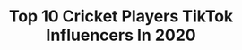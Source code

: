 ---
title: Top 10 Cricket Players TikTok Influencers In 2020
description: >-
  Find top cricket players TikTok influencers in 2020. Most popular hashtags: #tiktok #fyp #trending #foryoupage.
platform: TikTok
hits: 24
text_top: See the most popular TikTok accounts on inBeat.
text_bottom: Our platform aggregates 24 TikTok influencers like this for you to connect with.
profiles:
  - username: "mr____523"
    fullname: >-
      ❤HEARTS💔 BREAKER.❤
    bio: >-
      💪kunbi (Bhoir) king💪 kabaddi,cricket player ❤OMKAR❤ give respect take respect
    location: "India"
    followers: 24900
    engagement: 1443
    commentsToLikes: 0.041913
    id: ckad5724qsynm0i785hfri3hz
    verified: false
    hashtags: "#yedyachijatra, #happy, #doubleexposure, #yedabharatya"
  - username: "abd__17"
    fullname: >-
      ab devilliers 
    bio: >-
      AB de Villiers South African Cricket Player Insta I'd - @abdevilliers17
    location: "India"
    followers: 19900
    engagement: 1103
    commentsToLikes: 0.005365
    id: ckan07sqop8xa0i78qlev8t9y
    verified: false
    hashtags: "#abd, #ipl, #chrisgayle, #abdevilliers"
  - username: "mayanksanghai"
    fullname: >-
      Mr720
    bio: >-
      🙏🙏Support🙏🙏 🏏 Box & Short Cricket Player🏏 🏏🏏Mr720🏏🏏
    location: "India"
    followers: 416700
    engagement: 983
    commentsToLikes: 0.001624
    id: ckae7bbdxg8ur0i7811e1j45f
    verified: false
    hashtags: "#supportme, #mr720, #support, #feauterthis"
  - username: "sandeep.lamichhane25"
    fullname: >-
      Sandeep.Lamichhane
    bio: >-
      • Professional Cricket Player of Nepal🇳🇵 • Instagram - @sandeep_lamichhane25
    location: "Nepal"
    followers: 46800
    engagement: 2719
    commentsToLikes: 0.042484
    id: ck9ke1vvnwuwn0j78cbmddtey
    verified: false
    hashtags: "#tiktok, #fyp, #nepalimuser, #sandeeplamichhane"
  - username: "360__apps"
    fullname: >-
      Royal Challengers Bangalor RCB
    bio: >-
      i 'am cricket lover💯🏏🏏. pubg lover and Tik tok.. 👑🔥🔥👿 Cricket 🏏player...
    location: "United States"
    followers: 29500
    engagement: 2087
    commentsToLikes: 0.028624
    id: ckc7c82m2lxhn0j23mu0lf0db
    verified: false
    hashtags: "#abdvillers, #viral, #fyp, #foryou"
  - username: "zahirkhan5326"
    fullname: >-
      Zahir Khan5326
    bio: >-
      Afghanistan🇦🇫 National cricket 🏏 player
    location: "Afghanistan"
    followers: 116100
    engagement: 1039
    commentsToLikes: 0.010150
    id: ckbldp8xu7ymv0j23bwj0vlh8
    verified: true
    hashtags: "#dehli, #eid, #kabulboy, #afghantiktok"
  - username: "9999chimranalisandhujutt"
    fullname: >-
      Ch Imran Ali Sandhu
    bio: >-
      Allah ki makhlooq se piyar kro
    location: "Pakistan"
    followers: 13300
    engagement: 2379
    commentsToLikes: 0.065977
    id: ckbf8n7uwz7600j23geaiktem
    verified: false
    hashtags: "#entertaiment, #coronavirus, #entertainment, #standwithkashmir"
  - username: "newton96"
    fullname: >-
      Anupam singh
    bio: >-
      cricketer Cricket lover🏏♥️ favourite player : - Ms dhoni
    location: "India"
    followers: 147300
    engagement: 1564
    commentsToLikes: 0.003603
    id: cka0md3nbuol20i784v8souee
    verified: false
    hashtags: "#teamindia, #cricket, #viratkohli, #newton96"
  - username: "akib321"
    fullname: >-
      A-k-I-B!!!
    bio: >-
      Cricket all the way let’s Get 20K followers Insta Akib2131
    location: "United Kingdom"
    followers: 13900
    engagement: 754
    commentsToLikes: 0.011478
    id: ckbf2rxnzpyrl0j23tan8dk8m
    verified: false
    hashtags: "#wow, #eidmubarak, #tiktok, #funny"
  - username: "jitendrapandey9453"
    fullname: >-
      🏏Cricket Lover🏏
    bio: >-
      ❣Follow me sir for get new cricket video 🎂 wish me on 4 march 🍫?
    location: "India"
    followers: 33600
    engagement: 941
    commentsToLikes: 0.003418
    id: cka0zrf4xgmfb0i78p6bxj6ru
    verified: false
    hashtags: "#ne, #of, #hai, #tiktok"
---